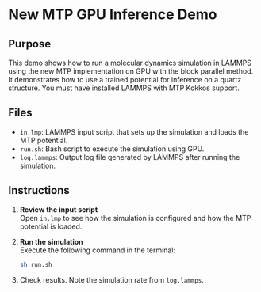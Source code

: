 <!-- This README was in part generated by AI. -->

# New MTP GPU Inference Demo

## Purpose

This demo shows how to run a molecular dynamics simulation in LAMMPS using the new MTP implementation on GPU with the block parallel method. It demonstrates how to use a trained potential for inference on a quartz structure. You must have installed LAMMPS with MTP Kokkos support.

## Files

- `in.lmp`: LAMMPS input script that sets up the simulation and loads the MTP potential.
- `run.sh`: Bash script to execute the simulation using GPU.
- `log.lammps`: Output log file generated by LAMMPS after running the simulation.

## Instructions

1. **Review the input script**  
   Open `in.lmp` to see how the simulation is configured and how the MTP potential is loaded.

2. **Run the simulation**  
   Execute the following command in the terminal:
   ```sh
   sh run.sh
   ```
3. Check results.
   Note the simulation rate from `log.lammps`.
